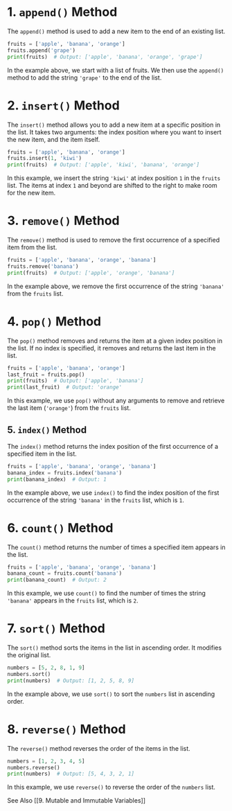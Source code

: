# 1. `append()` Method

The `append()` method is used to add a new item to the end of an existing list.

```python
fruits = ['apple', 'banana', 'orange']
fruits.append('grape')
print(fruits)  # Output: ['apple', 'banana', 'orange', 'grape']
```

In the example above, we start with a list of fruits. We then use the `append()` method to add the string `'grape'` to the end of the list.

# 2. `insert()` Method

The `insert()` method allows you to add a new item at a specific position in the list. It takes two arguments: the index position where you want to insert the new item, and the item itself.

```python
fruits = ['apple', 'banana', 'orange']
fruits.insert(1, 'kiwi')
print(fruits)  # Output: ['apple', 'kiwi', 'banana', 'orange']
```

In this example, we insert the string `'kiwi'` at index position `1` in the `fruits` list. The items at index `1` and beyond are shifted to the right to make room for the new item.

# 3. `remove()` Method

The `remove()` method is used to remove the first occurrence of a specified item from the list.

```python
fruits = ['apple', 'banana', 'orange', 'banana']
fruits.remove('banana')
print(fruits)  # Output: ['apple', 'orange', 'banana']
```

In the example above, we remove the first occurrence of the string `'banana'` from the `fruits` list.

# 4. `pop()` Method

The `pop()` method removes and returns the item at a given index position in the list. If no index is specified, it removes and returns the last item in the list.

```python
fruits = ['apple', 'banana', 'orange']
last_fruit = fruits.pop()
print(fruits)  # Output: ['apple', 'banana']
print(last_fruit)  # Output: 'orange'
```

In this example, we use `pop()` without any arguments to remove and retrieve the last item (`'orange'`) from the `fruits` list.

## 5. `index()` Method

The `index()` method returns the index position of the first occurrence of a specified item in the list.

```python
fruits = ['apple', 'banana', 'orange', 'banana']
banana_index = fruits.index('banana')
print(banana_index)  # Output: 1
```

In the example above, we use `index()` to find the index position of the first occurrence of the string `'banana'` in the `fruits` list, which is `1`.

# 6. `count()` Method

The `count()` method returns the number of times a specified item appears in the list.

```python
fruits = ['apple', 'banana', 'orange', 'banana']
banana_count = fruits.count('banana')
print(banana_count)  # Output: 2
```

In this example, we use `count()` to find the number of times the string `'banana'` appears in the `fruits` list, which is `2`.

# 7. `sort()` Method

The `sort()` method sorts the items in the list in ascending order. It modifies the original list.

```python
numbers = [5, 2, 8, 1, 9]
numbers.sort()
print(numbers)  # Output: [1, 2, 5, 8, 9]
```

In the example above, we use `sort()` to sort the `numbers` list in ascending order.

# 8. `reverse()` Method

The `reverse()` method reverses the order of the items in the list.

```python
numbers = [1, 2, 3, 4, 5]
numbers.reverse()
print(numbers)  # Output: [5, 4, 3, 2, 1]
```

In this example, we use `reverse()` to reverse the order of the `numbers` list.

See Also
[[9. Mutable and Immutable Variables]]
